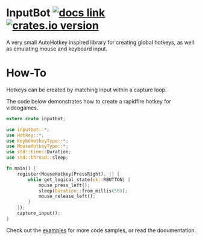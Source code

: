 # InputBot [![docs link](https://img.shields.io/badge/docs-0.2.0-red.svg)](https://obv-mikhail.github.io/doc/inputbot/) [![crates.io version](https://img.shields.io/crates/v/inputbot.svg)](https://crates.io/crates/inputbot) 
A very small AutoHotkey inspired library for creating global hotkeys, as well as emulating mouse and keyboard input.

# How-To
Hotkeys can be created by matching input within a capture loop.

The code below demonstrates how to create a rapidfire hotkey for videogames.

```Rust
extern crate inputbot;

use inputbot::*;
use Hotkey::*;
use KeybdHotkeyType::*;
use MouseHotkeyType::*;
use std::time::Duration;
use std::thread::sleep;

fn main() {
    register(MouseHotkey(PressRight), || {
        while get_logical_state(vk::RBUTTON) {
            mouse_press_left();
            sleep(Duration::from_millis(50));
            mouse_release_left();
        }
    });
    capture_input();
}
```

Check out the [examples](https://github.com/obv-mikhail/InputBot/tree/master/examples) for more code samples, or read the documentation.